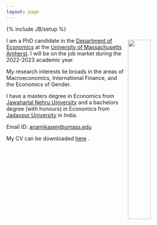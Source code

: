 ```yaml
---
layout: page
---
```

{% include JB/setup %}

<img style="float: right; width: 35%; padding: 6px;" src=" https://images.squarespace-cdn.com/content/v1/5936d98f6a4963bcd1ed94d3/1528899267053-YQHUCXD9PVX7YZ0ZSAC9/ke17ZwdGBToddI8pDm48kEQTMfi5Hhw8ZP0wLk20ueNZw-zPPgdn4jUwVcJE1ZvWQUxwkmyExglNqGp0IvTJZamWLI2zvYWH8K3-s_4yszcp2ryTI0HqTOaaUohrI8PIMuLQncBiuv4_Co4T3wpeqWsoJu64HacZ2wo3bkQJ_NYKMshLAGzx4R3EDFOm1kBS/Picture+-+Anamika+Sen.jpg">

I am a PhD candidate in the [Department of Economics](https://www.umass.edu/economics/) at the [University of Massachusetts Amherst](https://www.umass.edu/). I will be on the job market during the 2022-2023 academic year.

My research interests lie broads in the areas of Macroeconomics, International Finance, and the Economics of Gender.

I have a masters degree in Economics from [Jawaharlal Nehru University](https://www.jnu.ac.in/) and a bachelors degree (with honours) in Economics
from [Jadavpur University](http://www.jaduniv.edu.in/view_department.php?deptid=66) in India.

Email ID: anamikasen@umass.edu

My CV can be downloaded [here](https://www.peri.umass.edu/images/CV_Anamika_Sen.pdf)  .
 

